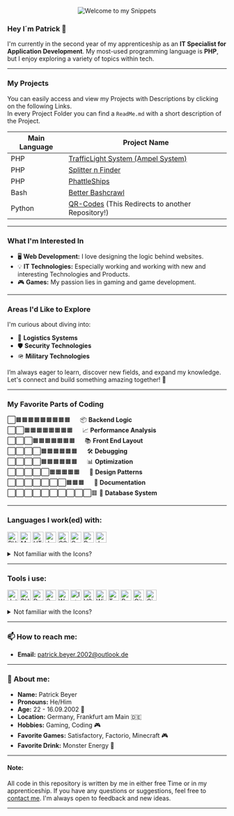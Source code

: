 <p align="center">
  <img alt="Welcome to my Snippets" src="https://capsule-render.vercel.app/api?text=Welcome%20to%20my%20Snippets!&animation=fadeIn&type=waving&color=gradient&height=100"/>
</p>

### Hey I´m **Patrick** 👋

I'm currently in the second year of my apprenticeship as an **IT Specialist for Application Development**. My most-used programming language is **PHP**, but I enjoy exploring a variety of topics within tech.

---

### My Projects

You can easily access and view my Projects with Descriptions by clicking on the following Links. </br>
In every Project Folder you can find a `ReadMe.md` with a short description of the Project.

| Main Language | Project Name                                                                                   |
|---------------|------------------------------------------------------------------------------------------------|
| PHP           | [TrafficLight System (Ampel System) ](/01-PHP/011-Ampel_System%20(TrafficLight%20System))      |
| PHP           | [Splitter n Finder ](/01-PHP/012-Splitter-n-Finder)                                            |
| PHP           | [PhattleShips ](/01-PHP/010-PhattleShips)                                                      |
| Bash          | [Better Bashcrawl ](/04-Bash/041-Better-Bashcrawl)                                             |
| Python        | [QR-Codes](https://github.com/komiklol/qrCode-python/) (This Redirects to another Repository!) |   

---

### What I'm Interested In
- 🖥️ **Web Development:** I love designing the logic behind websites.
- 💡 **IT Technologies:** Especially working and working with new and interesting Technologies and Products.
- 🎮 **Games:** My passion lies in gaming and game development.

---

### Areas I'd Like to Explore
I'm curious about diving into:
- 🚚 **Logistics Systems**
- 🛡️ **Security Technologies**
- 🪖 **Military Technologies**

I’m always eager to learn, discover new fields, and expand my knowledge. Let's connect and build something amazing together! 🚀

---

### My Favorite Parts of Coding
⬜🟧🟧🟧🟧🟧🟧🟧🟧🟧   📦 **Backend Logic**</br>
⬜⬜🟧🟧🟧🟧🟧🟧🟧🟧   📈 **Performance Analysis**</br>
⬜⬜⬜🟧🟧🟧🟧🟧🟧🟧   📚 **Front End Layout**</br>
⬜⬜⬜⬜🟧🟧🟧🟧🟧🟧   🛠️ **Debugging**</br>
⬜⬜⬜⬜🟧🟧🟧🟧🟧🟧   📊 **Optimization**</br>
⬜⬜⬜⬜⬜🟧🟧🟧🟧🟧   🧩 **Design Patterns**</br>
⬜⬜⬜⬜⬜⬜⬜🟧🟧🟧   📝 **Documentation**</br>
⬜⬜⬜⬜⬜⬜⬜⬜⬜⬜🟥 🧠 **Database System**</br>

---

### Languages I work(ed) with:
<p align="left">
<img src="https://cdn.jsdelivr.net/gh/devicons/devicon@latest/icons/php/php-original.svg" alt="PHP" width="25" height="25" title="PHP"/>
<img src="https://cdn.jsdelivr.net/gh/devicons/devicon@latest/icons/mysql/mysql-original-wordmark.svg" alt="MYSQL" width="25" height="25" title="MySQL"/>
<img src="https://cdn.jsdelivr.net/gh/devicons/devicon@latest/icons/html5/html5-original.svg" alt="HTML5" width="25" height="25" title="HTML5"/>
<img src="https://cdn.jsdelivr.net/gh/devicons/devicon@latest/icons/java/java-original.svg" alt="Java" width="25" height="25" title="Java"/>
<img src="https://cdn.jsdelivr.net/gh/devicons/devicon@latest/icons/css3/css3-original.svg" alt="CSS" width="25" height="25" title="CSS3"/>
<img src="https://cdn.jsdelivr.net/gh/devicons/devicon@latest/icons/c/c-original.svg" alt="C" width="25" height="25" title="C"/>
<img src="https://cdn.jsdelivr.net/gh/devicons/devicon@latest/icons/python/python-original.svg" alt="Python" width="25" height="25" title="Python"/>
<img src="https://cdn.jsdelivr.net/gh/devicons/devicon@latest/icons/javascript/javascript-original.svg" alt="JavaScript" width="25" height="25" title="JavaScript"/>
</p>

<details>
<summary>Not familiar with the Icons?</summary>
PHP, MYSQL, HTML5, Java, CSS, C, Python, JavaScript, 
</details>

---

### Tools i use:
<p align="left">
<img src="https://cdn.jsdelivr.net/gh/devicons/devicon@latest/icons/jetbrains/jetbrains-original.svg" alt="Jetbrains" width="25" height="25" title="Jetbrains"/>
<img src="https://cdn.jsdelivr.net/gh/devicons/devicon@latest/icons/phpstorm/phpstorm-original.svg" alt="PHP-Storm" width="25" height="25" title="PHP-Storm"/>
<img src="https://cdn.jsdelivr.net/gh/devicons/devicon@latest/icons/datagrip/datagrip-original.svg" alt="Data-Grip" width="25" height="25" title="Data-Grip"/>
<img src="https://cdn.jsdelivr.net/gh/devicons/devicon@latest/icons/clion/clion-original.svg" alt="C-Lion" width="25" height="25" title="C-Lion"/>
<img src="https://cdn.jsdelivr.net/gh/devicons/devicon@latest/icons/webstorm/webstorm-original.svg" alt="Web-Storm" width="25" height="25" title="Web-Storm"/>
<img src="https://cdn.jsdelivr.net/gh/devicons/devicon@latest/icons/intellij/intellij-original.svg" alt="IntelliJ" width="25" height="25" title="IntelliJ"/>
<img src="https://cdn.jsdelivr.net/gh/devicons/devicon@latest/icons/vscode/vscode-original.svg" alt="VS-Code" width="25" height="25" title="VS-Code"/>
<img src="https://cdn.jsdelivr.net/gh/devicons/devicon@latest/icons/windows11/windows11-original.svg" alt="Win 11" width="25" height="25" title="Win 11"/>
<img src="https://cdn.jsdelivr.net/gh/devicons/devicon@latest/icons/trello/trello-original.svg" alt="Trello" width="25" height="25" title="Trello"/>
<img src="https://cdn.jsdelivr.net/gh/devicons/devicon@latest/icons/putty/putty-original.svg" alt="Putty" width="25" height="25" title="Putty"/>
<img src="https://cdn.jsdelivr.net/gh/devicons/devicon@latest/icons/git/git-original.svg" alt="Git" width="25" height="25" title="Git"/>
<img src="https://cdn.jsdelivr.net/gh/devicons/devicon@latest/icons/gimp/gimp-original.svg" alt="Gimp" width="25" height="25" title="Gimp"/>
</p>

<details>
<summary>Not familiar with the Icons?</summary>
Jetbrains, PHP Storm, Data Grip, C Lion, Web Storm, IntelliJ, Visual Studio Code, Windows 11, Trello, Putty, Git, Gimp, 
</details>

---

### 📫 How to reach me:
- **Email:** [patrick.beyer.2002@outlook.de](mailto:patrick.beyer.2002@outlook.de)

---

### 🧑 About me:
- **Name:** Patrick Beyer
- **Pronouns:** He/Him
- **Age:** 22 - 16.09.2002 🎂
- **Location:** Germany, Frankfurt am Main 🇩🇪
- **Hobbies:** Gaming, Coding 🎮
- **Favorite Games:** Satisfactory, Factorio, Minecraft 🎮
- **Favorite Drink:** Monster Energy 🥤

---

#### Note:
All code in this repository is written by me in either free Time or in my apprenticeship. If you have any questions or suggestions, feel free to [contact me](mailto:patrick.beyer.2002@outlook.de). I'm always open to feedback and new ideas. 

---
